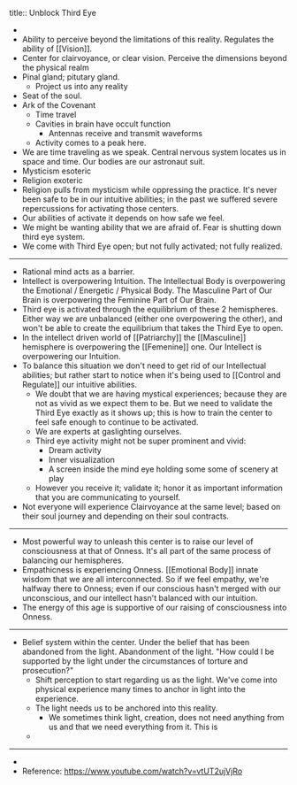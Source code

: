 title:: Unblock Third Eye

-
- Ability to perceive beyond the limitations of this reality. Regulates the ability of [[Vision]].
- Center for clairvoyance, or clear vision. Perceive the dimensions beyond the physical realm
- Pinal gland; pitutary gland.
	- Project us into any reality
- Seat of the soul.
- Ark of the Covenant
	- Time travel
	- Cavities in brain have occult function
		- Antennas receive and transmit waveforms
	- Activity comes to a peak here.
- We are time traveling as we speak. Central nervous system locates us in space and time. Our bodies are our astronaut suit.
- Mysticism esoteric
- Religion exoteric
- Religion pulls from mysticism while oppressing the practice. It's never been safe to be in our intuitive abilities; in the past we suffered severe repercussions for activating those centers.
- Our abilities of activate it depends on how safe we feel.
- We might be wanting ability that we are afraid of. Fear is shutting down third eye system.
- We come with Third Eye open; but not fully activated; not fully realized.
- ---
- Rational mind acts as a barrier.
- Intellect is overpowering Intuition. The Intellectual Body is overpowering the Emotional / Energetic / Physical Body. The Masculine Part of Our Brain is overpowering the Feminine Part of Our Brain.
- Third eye is activated through the equilibrium of these 2 hemispheres. Either way we are unbalanced (either one overpowering the other), and won't be able to create the equilibrium that takes the Third Eye to open.
- In the intellect driven world of [[Patriarchy]] the [[Masculine]] hemisphere is overpowering the [[Femenine]] one. Our Intellect is overpowering our Intuition.
- To balance this situation we don't need to get rid of our Intellectual abilities; but rather start to notice when it's being used to [[Control and Regulate]] our intuitive abilities.
	- We doubt that we are having mystical experiences; because they are not as vivid as we expect them to be. But we need to validate the Third Eye exactly as it shows up; this is how to train the center to feel safe enough to continue to be activated.
	- We are experts at gaslighting ourselves.
	- Third eye activity might not be super prominent and vivid:
		- Dream activity
		- Inner visualization
		- A screen inside the mind eye holding some some of scenery at play
	- However you receive it; validate it; honor it as important information that you are communicating to yourself.
- Not everyone will experience Clairvoyance at the same level; based on their soul journey and depending on their soul contracts.
- -----
- Most powerful way to unleash this center is to raise our level of consciousness at that of Onness.  It's all part of the same process of balancing our hemispheres.
- Empathicness is experiencing Onness. [[Emotional Body]] innate wisdom that we are all interconnected. So if we feel empathy, we're halfway there to Onness; even if our conscious hasn't merged with our unconscious, and our intellect hasn't balanced with our intuition.
- The energy of this age is supportive of our raising of consciousness into Onness.
- ---
- Belief system within the center. Under the belief that has been abandoned from the light. Abandonment of the light. "How could I be supported by the light under the circumstances of torture and prosecution?"
	- Shift perception to start regarding us as the light. We've come into physical experience many times to anchor in light into the experience.
	- The light needs us to be anchored into this reality.
		- We sometimes think light, creation, does not need anything from us and that we need everything from it. This is
	-
- ---
-
- Reference: https://www.youtube.com/watch?v=vtUT2ujVjRo